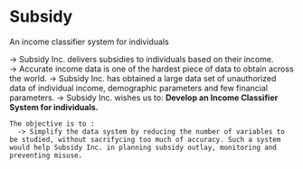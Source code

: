 # Subsidy
An income classifier system for individuals
  
  -> Subsidy  Inc. delivers subsidies to individuals based on their income.<br />
  -> Accurate income data is one of the hardest piece of data to obtain across the world.
  -> Subsidy Inc. has obtained a large data set of unauthorized data of individual income, demographic parameters and few financial parameters.
  -> Subsidy Inc. wishes us to:
      **Develop an Income Classifier System for individuals.**
    
    The objective is to :
      -> Simplify the data system by reducing the number of variables to be studied, without sacrifycing too much of accuracy. Such a system would help Subsidy Inc. in planning subsidy outlay, monitoring and preventing misuse.
